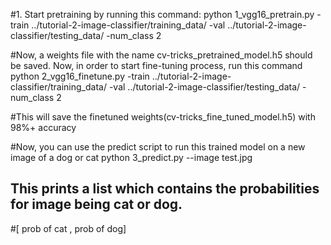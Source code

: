 #1. Start pretraining by running this command:
python 1_vgg16_pretrain.py  -train ../tutorial-2-image-classifier/training_data/ -val ../tutorial-2-image-classifier/testing_data/ -num_class 2

#Now, a weights file with the name cv-tricks_pretrained_model.h5 should be saved. Now, in order to start fine-tuning process, run this command
python 2_vgg16_finetune.py  -train ../tutorial-2-image-classifier/training_data/ -val ../tutorial-2-image-classifier/testing_data/ -num_class 2

#This will save the finetuned weights(cv-tricks_fine_tuned_model.h5) with 98%+ accuracy

#Now, you can use the predict script to run this trained model on a new image of a dog or cat
python 3_predict.py --image test.jpg

## This prints a list which contains the probabilities for image being cat or dog.
#[ prob of cat  , prob of dog]

